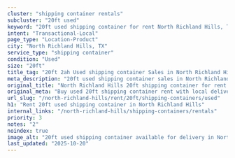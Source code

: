 ```yaml
---
cluster: "shipping container rentals"
subcluster: "20ft used"
keyword: "20ft used shipping container for rent North Richland Hills, TX"
intent: "Transactional-Local"
page_type: "Location-Product"
city: "North Richland Hills, TX"
service_type: "shipping container"
condition: "Used"
size: "20ft"
title_tag: "20ft 2ah Used shipping container Sales in North Richland Hills | LC Container"
meta_description: "20ft used shipping container sales in North Richland Hills. Fast delivery, competitive pricing. Serving shipping containers area. Quote ID: GWK. Call (214) 524-4168 for your free quote today."
original_title: "North Richland Hills 20ft shipping container for rent | LC"
original_meta: "Buy used 20ft shipping container rent with local delivery in North Richland Hills, TX. LC Container — local Since 2003. Request a fast quote today."
url_slug: "/north-richland-hills/rent/20ft/shipping-containers/used"
h1: "Rent 20ft used shipping container in North Richland Hills"
internal_links: "/north-richland-hills/shipping-containers/rentals"
priority: 3
notes: "2"
noindex: true
image_alt: "20ft used shipping container available for delivery in North Richland Hills"
last_updated: "2025-10-20"
---
```


<!-- TODO: Add unique city/inventory copy, images, and internal links here. -->
